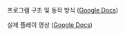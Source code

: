 프로그램 구조 및 동작 방식
([Google Docs](https://docs.google.com/document/d/19mUKa9OqTaaSSbdTsECteoeoay1NczaAiVw9zPqtEXM/edit?usp=sharing))

실제 플레이 영상
([Google Docs](https://docs.google.com/document/d/e/2PACX-1vR0QFAOO807XzepTtYKBNHFHawcA7YGpDdaUDzargaVxtC2Ml5PJ7J2tabZDnY4ULotYq2S0s7DpJXZ/pub))
